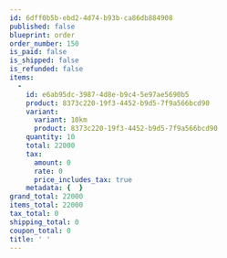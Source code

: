 ```yaml
---
id: 6dff0b5b-ebd2-4d74-b93b-ca86db884908
published: false
blueprint: order
order_number: 150
is_paid: false
is_shipped: false
is_refunded: false
items:
  -
    id: e6ab95dc-3987-4d8e-b9c4-5e97ae5690b5
    product: 8373c220-19f3-4452-b9d5-7f9a566bcd90
    variant:
      variant: 10km
      product: 8373c220-19f3-4452-b9d5-7f9a566bcd90
    quantity: 10
    total: 22000
    tax:
      amount: 0
      rate: 0
      price_includes_tax: true
    metadata: {  }
grand_total: 22000
items_total: 22000
tax_total: 0
shipping_total: 0
coupon_total: 0
title: ' '
---
```

